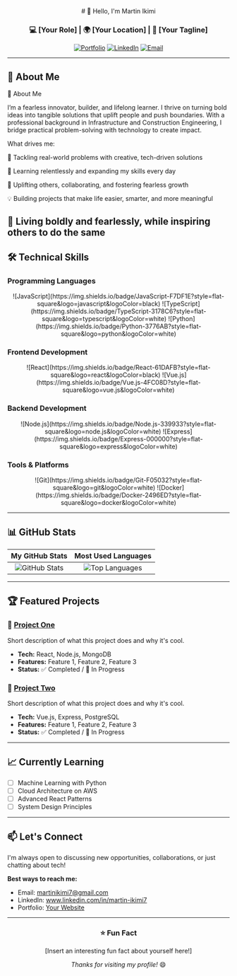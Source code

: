 <!-- Header Section -->
<div align="center">
# 👋 Hello, I'm Martin Ikimi

### 💻 [Your Role] | 🌍 [Your Location] | 🚀 [Your Tagline]

[![Portfolio](https://img.shields.io/badge/🌐_Portfolio-000000?style=for-the-badge)](https://yourportfolio.com)
[![LinkedIn](https://img.shields.io/badge/💼_LinkedIn-0A66C2?style=for-the-badge)](https://www.linkedin.com/in/martin-ikimi7)
[![Email](https://img.shields.io/badge/📧_Email-EA4335?style=for-the-badge)](mailto:martinikimi7@gmail.com)

</div>

---

## 📖 About Me

📖 About Me

I’m a fearless innovator, builder, and lifelong learner. I thrive on turning bold ideas into tangible solutions that uplift people and push boundaries. With a professional background in Infrastructure and Construction Engineering, I bridge practical problem-solving with technology to create impact.

What drives me:

🎯 Tackling real-world problems with creative, tech-driven solutions

🌱 Learning relentlessly and expanding my skills every day

🤝 Uplifting others, collaborating, and fostering fearless growth

💡 Building projects that make life easier, smarter, and more meaningful

🚀 Living boldly and fearlessly, while inspiring others to do the same
---

## 🛠️ Technical Skills

### Programming Languages
<div align="center">
![JavaScript](https://img.shields.io/badge/JavaScript-F7DF1E?style=flat-square&logo=javascript&logoColor=black)
![TypeScript](https://img.shields.io/badge/TypeScript-3178C6?style=flat-square&logo=typescript&logoColor=white)
![Python](https://img.shields.io/badge/Python-3776AB?style=flat-square&logo=python&logoColor=white)
</div>

### Frontend Development
<div align="center">
![React](https://img.shields.io/badge/React-61DAFB?style=flat-square&logo=react&logoColor=black)
![Vue.js](https://img.shields.io/badge/Vue.js-4FC08D?style=flat-square&logo=vue.js&logoColor=white)
</div>

### Backend Development
<div align="center">
![Node.js](https://img.shields.io/badge/Node.js-339933?style=flat-square&logo=node.js&logoColor=white)
![Express](https://img.shields.io/badge/Express-000000?style=flat-square&logo=express&logoColor=white)
</div>

### Tools & Platforms
<div align="center">
![Git](https://img.shields.io/badge/Git-F05032?style=flat-square&logo=git&logoColor=white)
![Docker](https://img.shields.io/badge/Docker-2496ED?style=flat-square&logo=docker&logoColor=white)
</div>

---

## 📊 GitHub Stats

<div align="center">

| My GitHub Stats | Most Used Languages |
| :---: | :---: |
| ![GitHub Stats](https://github-readme-stats.vercel.app/api?username=YOUR_USERNAME&show_icons=true&theme=default) | ![Top Languages](https://github-readme-stats.vercel.app/api/top-langs/?username=YOUR_USERNAME&layout=compact) |

</div>

---

## 🏆 Featured Projects

### 🎯 [Project One](https://github.com/YOUR_USERNAME/project-one)
Short description of what this project does and why it's cool.  
- **Tech:** React, Node.js, MongoDB  
- **Features:** Feature 1, Feature 2, Feature 3  
- **Status:** ✅ Completed / 🚧 In Progress  

### 🚀 [Project Two](https://github.com/YOUR_USERNAME/project-two)
Short description of what this project does and why it's cool.  
- **Tech:** Vue.js, Express, PostgreSQL  
- **Features:** Feature 1, Feature 2, Feature 3  
- **Status:** ✅ Completed / 🚧 In Progress  

---

## 📈 Currently Learning

- [ ] Machine Learning with Python  
- [ ] Cloud Architecture on AWS  
- [ ] Advanced React Patterns  
- [ ] System Design Principles  

---

## 📫 Let's Connect

I'm always open to discussing new opportunities, collaborations, or just chatting about tech!

**Best ways to reach me:**  
- Email: martinikimi7@gmail.com  
- LinkedIn: www.linkedin.com/in/martin-ikimi7  
- Portfolio: [Your Website](https://yourportfolio.com)  

---

<div align="center">

### ⭐ Fun Fact
[Insert an interesting fun fact about yourself here!]

*Thanks for visiting my profile!* 😄

</div>

